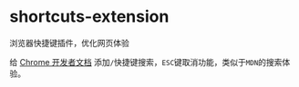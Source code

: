 # shortcuts-extension
浏览器快捷键插件，优化网页体验


给 [Chrome 开发者文档](https://developer.chrome.com/docs/) 添加`/`快捷键搜索，`ESC`键取消功能，类似于`MDN`的搜索体验。
